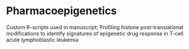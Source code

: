 # Pharmacoepigenetics
Custom R-scripts used in manuscript: Profiling histone post-translational modifications to identify signatures of epigenetic drug response in T-cell acute lymphoblastic leukemia
